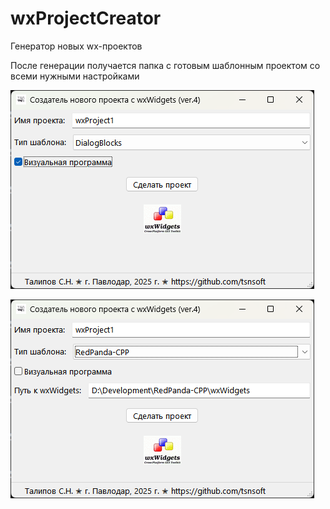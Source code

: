 # wxProjectCreator
Генератор новых wx-проектов

После генерации получается папка с готовым шаблонным проектом со всеми нужными настройками

![srcreenshot](screenshot1.png)

![srcreenshot](screenshot2.png)

